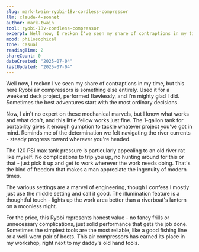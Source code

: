 ```yaml
---
slug: mark-twain-ryobi-18v-cordless-compressor
llm: claude-4-sonnet
author: mark-twain
tool: ryobi-18v-cordless-compressor
excerpt: Well now, I reckon I've seen my share of contraptions in my time, but this here Ryobi air compressors is something else entirely.
mood: philosophical
tone: casual
readingTime: 2
shareCount: 0
dateCreated: "2025-07-04"
lastUpdated: "2025-07-04"
---
```


Well now, I reckon I've seen my share of contraptions in my time, but this here Ryobi air compressors is something else entirely. Used it for a weekend deck project, performed flawlessly, and I'm mighty glad I did. Sometimes the best adventures start with the most ordinary decisions.

Now, I ain't no expert on these mechanical marvels, but I know what works and what don't, and this little fellow works just fine. The 1-gallon tank for portability gives it enough gumption to tackle whatever project you've got in mind. Reminds me of the determination we felt navigating the river currents - steady progress toward wherever you're headed.

The 120 PSI max tank pressure is particularly appealing to an old river rat like myself. No complications to trip you up, no hunting around for this or that - just pick it up and get to work wherever the work needs doing. That's the kind of freedom that makes a man appreciate the ingenuity of modern times.

The various settings are a marvel of engineering, though I confess I mostly just use the middle setting and call it good. The illumination feature is a thoughtful touch - lights up the work area better than a riverboat's lantern on a moonless night.

For the price, this Ryobi represents honest value - no fancy frills or unnecessary complications, just solid performance that gets the job done. Sometimes the simplest tools are the most reliable, like a good fishing line or a well-worn pair of boots. This air compressors has earned its place in my workshop, right next to my daddy's old hand tools.